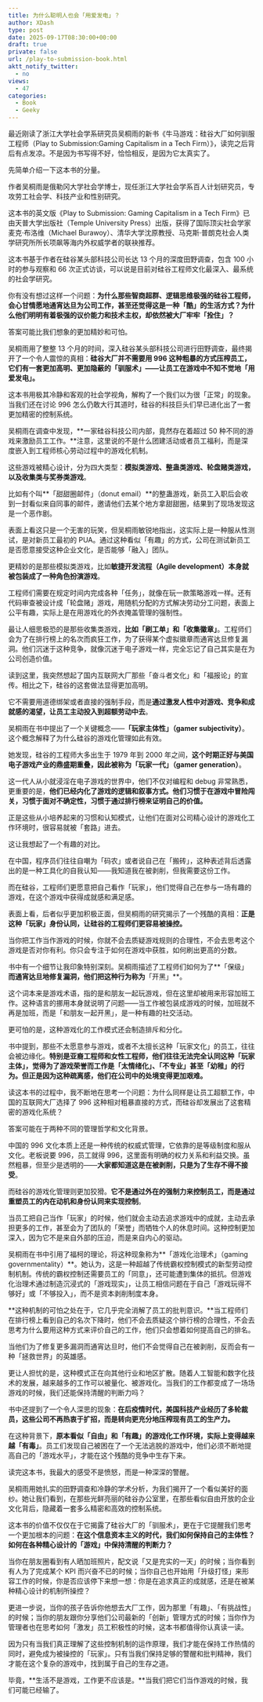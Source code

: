 ```yaml
---
title: 为什么聪明人也会「用爱发电」？
author: XDash
type: post
date: 2025-09-17T08:30:00+00:00
draft: true
private: false
url: /play-to-submission-book.html
aktt_notify_twitter:
  - no
views:
  - 47
categories:
  - Book
  - Geeky
---
```

最近刚读了浙江大学社会学系研究员吴桐雨的新书《牛马游戏：硅谷大厂如何驯服工程师（Play to Submission:Gaming Capitalism in a Tech Firm）》，读完之后背后有点发凉。不是因为书写得不好，恰恰相反，是因为它太真实了。

先简单介绍一下这本书的分量。

作者吴桐雨是俄勒冈大学社会学博士，现任浙江大学社会学系百人计划研究员，专攻劳工社会学、科技产业和性别研究。

这本书的英文版《Play to Submission: Gaming Capitalism in a Tech Firm》已由天普大学出版社（Temple University Press）出版，获得了国际顶尖社会学家麦克·布洛维（Michael Burawoy）、清华大学沈原教授、马克斯·普朗克社会人类学研究所所长项飙等海内外权威学者的联袂推荐。

这本书基于作者在硅谷某头部科技公司长达 13 个月的深度田野调查，包含 100 小时的参与观察和 66 次正式访谈，可以说是目前对硅谷工程师文化最深入、最系统的社会学研究。

你有没有想过这样一个问题：**为什么那些智商超群、逻辑思维极强的硅谷工程师，会心甘情愿地通宵达旦为公司工作，甚至还觉得这是一种「酷」的生活方式？为什么他们明明有着极强的议价能力和技术主权，却依然被大厂牢牢「拴住」？**

答案可能比我们想象的更加精妙和可怕。

吴桐雨用了整整 13 个月的时间，深入硅谷某头部科技公司进行田野调查，最终揭开了一个令人震惊的真相：**硅谷大厂并不需要用 996 这种粗暴的方式压榨员工，它们有一套更加高明、更加隐蔽的「驯服术」——让员工在游戏中不知不觉地「用爱发电」。**

这本书用极其冷静和客观的社会学视角，解构了一个我们以为很「正常」的现象。当我们还在讨论 996 怎么仍敢大行其道时，硅谷的科技巨头们早已进化出了一套更加精密的控制系统。

吴桐雨在调查中发现，**一家硅谷科技公司内部，竟然存在着超过 50 种不同的游戏来激励员工工作。**注意，这里说的不是什么团建活动或者员工福利，而是深度嵌入到工程师核心劳动过程中的游戏化机制。

这些游戏被精心设计，分为四大类型：**模拟类游戏、整蛊类游戏、轮盘赌类游戏，以及收集类与奖券类游戏**。

比如有个叫**「甜甜圈邮件」（donut email）**的整蛊游戏，新员工入职后会收到一封看似来自同事的邮件，邀请他们去某个地方拿甜甜圈，结果到了现场发现这是一个恶作剧。

表面上看这只是一个无害的玩笑，但吴桐雨敏锐地指出，这实际上是一种服从性测试，是对新员工最初的 PUA。通过这种看似「有趣」的方式，公司在测试新员工是否愿意接受这种企业文化，是否能够「融入」团队。

更精妙的是那些模拟类游戏，比如**敏捷开发流程（Agile development）本身就被包装成了一种角色扮演游戏**。

工程师们需要在规定时间内完成各种「任务」，就像在玩一款策略游戏一样。还有代码审查被设计成「轮盘赌」游戏，用随机分配的方式解决劳动分工问题，表面上公平有趣，实际上是在用游戏化的外衣掩盖管理的强制性。

最让人细思极恐的是那些收集类游戏，**比如「刷工单」和「收集徽章」**。工程师们会为了在排行榜上的名次而疯狂工作，为了获得某个虚拟徽章而通宵达旦修复漏洞。他们沉迷于这种竞争，就像沉迷于电子游戏一样，完全忘记了自己其实是在为公司创造价值。

读到这里，我突然想起了国内互联网大厂那些「奋斗者文化」和「福报论」的宣传。相比之下，硅谷的这套做法显得更加高明。

它不需要用道德绑架或者直接的强制手段，而是**通过激发人性中对游戏、竞争和成就感的渴望，让员工主动投入到超额劳动中去**。

吴桐雨在书中提出了一个关键概念——**「玩家主体性」（gamer subjectivity）**。这个概念解释了为什么硅谷的游戏化管理如此有效。

她发现，硅谷的工程师大多出生于 1979 年到 2000 年之间，**这个时期正好与美国电子游戏产业的鼎盛期重叠，因此被称为「玩家一代」（gamer generation）**。

这一代人从小就浸淫在电子游戏的世界中，他们不仅对编程和 debug 非常熟悉，更重要的是，**他们已经内化了游戏的逻辑和叙事方式。他们习惯于在游戏中冒险闯关，习惯于面对不确定性，习惯于通过排行榜来证明自己的价值。**

正是这些从小培养起来的习惯和认知模式，让他们在面对公司精心设计的游戏化工作环境时，很容易就被「套路」进去。

这让我想起了一个有趣的对比。

在中国，程序员们往往自嘲为「码农」或者说自己在「搬砖」，这种表述背后透露出的是一种工具化的自我认知——我知道我在被剥削，但我需要这份工作。

而在硅谷，工程师们更愿意把自己看作「玩家」，他们觉得自己在参与一场有趣的游戏，在这个游戏中获得成就感和满足感。

表面上看，后者似乎更加积极正面，但吴桐雨的研究揭示了一个残酷的真相：**正是这种「玩家」身份认同，让硅谷的工程师们更容易被操控。**

当你把工作当作游戏的时候，你就不会去质疑游戏规则的合理性，不会去思考这个游戏是否对你有利。你只会专注于如何在游戏中获胜，如何刷出更高的分数。

书中有一个细节让我印象特别深刻。吴桐雨描述了工程师们如何为了**「保级」**而通宵达旦地修复漏洞，他们把这种行为称为**「开黑」**。

这个词本来是游戏术语，指的是和朋友一起玩游戏，但在这里却被用来形容加班工作。这种语言的挪用本身就说明了问题——当工作被包装成游戏的时候，加班就不再是加班，而是「和朋友一起开黑」，是一种有趣的社交活动。

更可怕的是，这种游戏化的工作模式还会制造排斥和分化。

书中提到，那些不太愿意参与游戏，或者不太擅长这种「玩家文化」的员工，往往会被边缘化。**特别是亚裔工程师和女性工程师，他们往往无法完全认同这种「玩家主体」，觉得为了游戏荣誉而工作是「太情绪化」、「不专业」甚至「幼稚」的行为。但正是因为这种疏离感，他们在公司中的处境变得更加艰难。**

读这本书的过程中，我不断地在思考一个问题：为什么同样是让员工超额工作，中国的互联网大厂选择了 996 这种相对粗暴直接的方式，而硅谷却发展出了这套精密的游戏化系统？

答案可能在于两种不同的管理哲学和文化背景。

中国的 996 文化本质上还是一种传统的权威式管理，它依靠的是等级制度和服从文化。老板说要 996，员工就得 996，这里面有明确的权力关系和利益交换。虽然粗暴，但至少是透明的——**大家都知道这是在被剥削，只是为了生存不得不接受**。

而硅谷的游戏化管理则更加狡猾。**它不是通过外在的强制力来控制员工，而是通过重塑员工的内在动机和身份认同来实现控制**。

当员工把自己当作「玩家」的时候，他们就会主动去追求游戏中的成就，主动去承担更多的工作，甚至会为了团队的「荣誉」而牺牲个人的休息时间。这种控制更加深入，因为它不是来自外部的压迫，而是来自内心的驱动。

吴桐雨在书中引用了福柯的理论，将这种现象称为**「游戏化治理术」（gaming governmentality）**。她认为，这是一种超越了传统霸权控制模式的新型劳动控制机制。传统的霸权控制还需要员工的「同意」，还可能遭到集体的抵抗。但游戏化治理术通过制造沉浸式的「游戏现实」，让员工相信问题在于自己「游戏玩得不够好」或「不够投入」，而不是资本剥削制度本身。

**这种机制的可怕之处在于，它几乎完全消解了员工的批判意识。**当工程师们在排行榜上看到自己的名次下降时，他们不会去质疑这个排行榜的合理性，不会去思考为什么要用这种方式来评价自己的工作，他们只会想着如何提高自己的排名。

当他们为了修复更多漏洞而通宵达旦时，他们不会觉得自己在被剥削，反而会有一种「拯救世界」的英雄感。

更让人担忧的是，这种模式正在向其他行业和地区扩散。随着人工智能和数字化技术的发展，越来越多的工作可以被量化、被游戏化。当我们的工作都变成了一场场游戏的时候，我们还能保持清醒的判断力吗？

书中还提到了一个令人深思的现象：**在后疫情时代，美国科技产业经历了多轮裁员，这些公司不再热衷于扩招，而是转向更充分地压榨现有员工的生产力。**

在这种背景下，**原本看似「自由」和「有趣」的游戏化工作环境，实际上变得越来越「有毒」**。员工们发现自己被困在了一个无法逃脱的游戏中，他们必须不断地提高自己的「游戏水平」，才能在这个残酷的竞争中生存下来。

读完这本书，我最大的感受不是愤怒，而是一种深深的警醒。

吴桐雨用她扎实的田野调查和冷静的学术分析，为我们揭开了一个看似美好的面纱。她让我们看到，在那些光鲜亮丽的硅谷办公室里，在那些看似自由开放的企业文化背后，隐藏着一套多么精密和高效的控制系统。

这本书的价值不仅仅在于它揭露了硅谷大厂的「驯服术」，更在于它提醒我们思考一个更加根本的问题：**在这个信息资本主义的时代，我们如何保持自己的主体性？如何在各种精心设计的「游戏」中保持清醒的判断力？**

当你在朋友圈看到有人晒加班照片，配文说「又是充实的一天」的时候；当你看到有人为了完成某个 KPI 而兴奋不已的时候；当你自己也开始用「升级打怪」来形容工作的时候，你是否应该停下来想一想：你是在追求真正的成就感，还是在被某种精心设计的机制所操控？

更进一步说，当你的孩子告诉你他想去大厂工作，因为那里「有趣」、「有挑战性」的时候；当你的朋友跟你分享他们公司最新的「创新」管理方式的时候；当你作为管理者也在思考如何「激发」员工积极性的时候，这本书都值得你认真读一读。

因为只有当我们真正理解了这些控制机制的运作原理，我们才能在保持工作热情的同时，避免成为被操控的「玩家」。只有当我们保持足够的警醒和批判精神，我们才能在这个复杂的游戏中，找到属于自己的生存之道。

毕竟，**生活不是游戏，工作更不应该是。**当我们把它们当作游戏的时候，我们可能已经输了。
